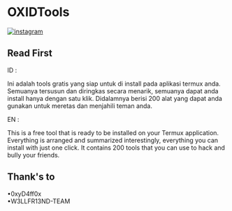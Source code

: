 # OXIDTools

[![instagram](https://img.shields.io/badge/Instagram-@risnfdllh9-ff69b4?style=plastic&logo=instagram.svg)](https://instagram.com/risnfdllh9)

Read First
----

ID :

Ini adalah tools gratis yang siap
untuk di install pada aplikasi termux
anda. Semuanya tersusun dan diringkas
secara menarik, semuanya dapat anda install
hanya dengan satu klik. Didalamnya berisi
200 alat yang dapat anda gunakan untuk
meretas dan menjahili teman anda.

EN :

This is a free tool that is ready to
be installed on your Termux application.
Everything is arranged and summarized
interestingly, everything you can install
with just one click. It contains 200 tools
that you can use to hack and bully your friends.

Thank's to
----

•0xyD4ff0x  
•W3LLFR13ND-TEAM
